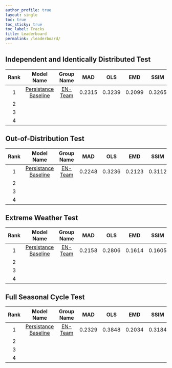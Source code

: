 ```yaml
---
author_profile: true
layout: single
toc: true
toc_sticky: true
toc_label: Tracks
title: Leaderboard
permalink: /leaderboard/
---
```


## Independent and Identically Distributed Test

| **Rank** |      **Model Name**      | **Group Name** |   **MAD**  |   **OLS**  |   **EMD**  |  **SSIM**  | **EarthNetScore** |
|:----:|:--------------------:|:----------:|:------:|:------:|:------:|:------:|:-------------:|
| 1    | [Persistance Baseline](https://www.linktoEarthNetpaper.com) | [EN-Team](/about/)     | 0.2315 | 0.3239 | 0.2099 | 0.3265 |     0.2625    |
| 2    |                      |            |        |        |        |        |               |
| 3    |                      |            |        |        |        |        |               |
| 4    |                      |            |        |        |        |        |               |




## Out-of-Distribution Test

| **Rank** |      **Model Name**      | **Group Name** |   **MAD**  |   **OLS**  |   **EMD**  |  **SSIM**  | **EarthNetScore** |
|:----:|:--------------------:|:----------:|:------:|:------:|:------:|:------:|:-------------:|
| 1    | [Persistance Baseline](https://www.linktoEarthNetpaper.com) | [EN-Team](/about/)     | 0.2248 | 0.3236 | 0.2123 | 0.3112 |     0.2587    |
| 2    |                      |            |        |        |        |        |               |
| 3    |                      |            |        |        |        |        |               |
| 4    |                      |            |        |        |        |        |               |



## Extreme Weather Test

| **Rank** |      **Model Name**      | **Group Name** |   **MAD**  |   **OLS**  |   **EMD**  |  **SSIM**  | **EarthNetScore** |
|:----:|:--------------------:|:----------:|:------:|:------:|:------:|:------:|:-------------:|
| 1    | [Persistance Baseline](https://www.linktoEarthNetpaper.com) | [EN-Team](/about/)     | 0.2158 | 0.2806 | 0.1614 | 0.1605 |     0.19390    |
| 2    |                      |            |        |        |        |        |               |
| 3    |                      |            |        |        |        |        |               |
| 4    |                      |            |        |        |        |        |               |




## Full Seasonal Cycle Test

| **Rank** |      **Model Name**      | **Group Name** |   **MAD**  |   **OLS**  |   **EMD**  |  **SSIM**  | **EarthNetScore** |
|:----:|:--------------------:|:----------:|:------:|:------:|:------:|:------:|:-------------:|
| 1    | [Persistance Baseline](https://www.linktoEarthNetpaper.com) | [EN-Team](/about/)     | 0.2329 | 0.3848 | 0.2034 | 0.3184 |     0.2676    |
| 2    |                      |            |        |        |        |        |               |
| 3    |                      |            |        |        |        |        |               |
| 4    |                      |            |        |        |        |        |               |